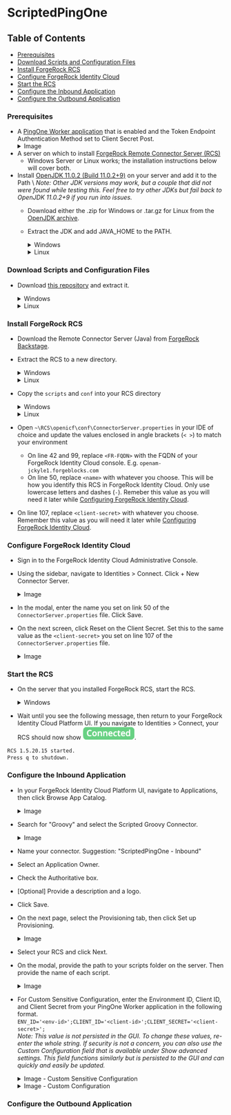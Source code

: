 # ScriptedPingOne

## Table of Contents
- [Prerequisites](#prerequisites)
- [Download Scripts and Configuration Files](#download-scripts-and-configuration-files)
- [Install ForgeRock RCS](#install-forgerock-rcs)
- [Configure ForgeRock Identity Cloud](#configure-forgerock-identity-cloud)
- [Start the RCS](#start-the-rcs)
- [Configure the Inbound Application](#configure-the-inbound-application)
- [Configure the Outbound Application](#configure-the-outbound-application)


### Prerequisites
- A [PingOne Worker application](https://docs.pingidentity.com/r/en-us/pingone/p1_c_applicationtypes#:~:text=application%20%2D%20Single%20page-,Worker,-An%20administrator%20application) that is enabled and the Token Endpoint Authentication Method set to Client Secret Post.
  <details>
    <summary>Image</summary>
    <img src="https://github.com/kylemoorehead-pingidentity/ScriptedPingOne/blob/master/images/FRIC-P1Worker.png?raw=true" width="auto">
  </details>
- A server on which to install [ForgeRock Remote Connector Server (RCS)](https://backstage.forgerock.com/docs/idm/7.1/connector-reference/install-connector-server.html)
  - Windows Server or Linux works; the installation instructions below will cover both.
- Install [OpenJDK 11.0.2 (Build 11.0.2+9)](https://jdk.java.net/archive/#:~:text=11.0.2%20(build%2011.0.2%2B9)) on your server and add it to the Path \
_Note: Other JDK versions may work, but a couple that did not were found while testing this. Feel free to try other JDKs but fail back to OpenJDK 11.0.2+9 if you run into issues._
  - Download either the .zip for Windows or .tar.gz for Linux from the [OpenJDK archive](https://jdk.java.net/archive/#:~:text=11.0.2%20(build%2011.0.2%2B9)).
  - Extract the JDK and add JAVA_HOME to the PATH.
    <details>
      <summary>Windows</summary>
      
    PowerShell
    ```PowerShell
    Expand-Archive -Path "~\Downloads\openjdk-11.0.2_windows-x64_bin.zip" -DestinationPath "C:\Program Files\Java"
    [System.Environment]::SetEnvironmentVariable("JAVA_HOME", "C:\Program Files\Java\jdk-11.0.2")
    [System.Environment]::SetEnvironmentVariable("Path", [System.Environment]::GetEnvironmentVariable('Path', [System.EnvironmentVariableTarget]::Machine) + ";$($env:JAVA_HOME)\bin")
    ```
    </details>
    <details>
      <summary>Linux</summary>
      
    ```console
    whoami
    ```
    </details>

### Download Scripts and Configuration Files
- Download [this repository](https://github.com/kylemoorehead-pingidentity/ScriptedPingOne/archive/refs/heads/master.zip) and extract it.
  <details>
    <summary>Windows</summary>
  
    ```PowerShell
    # Expand-Archive creates the DestinationPath if it does not exist
    Expand-Archive -Path ~\Downloads\ScriptedPingOne-master.zip -DestinationPath ~\
    Rename-Item ~\ScriptedPingOne-master ScriptedPingOne
    ```
  </details>
  <details>
    <summary>Linux</summary>
    
    ```console
    whoami
    ```
  </details>

### Install ForgeRock RCS
- Download the Remote Connector Server (Java) from [ForgeRock Backstage](https://backstage.forgerock.com/downloads/browse/idm/featured/connectors).
- Extract the RCS to a new directory.
  <details>
    <summary>Windows</summary>
  
    ```PowerShell
    # Expand-Archive creates the DestinationPath if it does not exist
    Expand-Archive -Path ~\Downloads\openicf-zip-1.5.20.15.zip -DestinationPath ~\RCS
    ```
  </details>
  <details>
    <summary>Linux</summary>
    
    ```console
    whoami
    ```
  </details>
  
- Copy the `scripts` and `conf` into your RCS directory
  <details>
    <summary>Windows</summary>
  
    ```PowerShell
    # Use -Force to overwrite any existing files that need to be overwritten
    Copy-Item ~\ScriptedPingOne\src\scripts,~\ScriptedPingOne\src\conf -Destination ~\RCS\openicf\ -Force
    ```
  </details>
  <details>
    <summary>Linux</summary>
    
    ```console
    whoami
    ```
  </details>
  
- Open `~\RCS\openicf\conf\ConnectorServer.properties` in your IDE of choice and update the values enclosed in angle brackets (`< >`) to match your environment
  - On line 42 and 99, replace `<FR-FQDN>` with the FQDN of your ForgeRock Identity Cloud console. E.g. `openam-jckyle1.forgeblocks.com`
  - On line 50, replace `<name>` with whatever you choose. This will be how you identify this RCS in ForgeRock Identity Cloud. Only use lowercase letters and dashes (`-`). Remeber this value as you will need it later while [Configuring ForgeRock Identity Cloud](#configure-forgerock-identity-cloud).
- On line 107, replace `<client-secret>` with whatever you choose. Remember this value as you will need it later while [Configuring ForgeRock Identity Cloud](#configure-forgerock-identity-cloud).

### Configure ForgeRock Identity Cloud
- Sign in to the ForgeRock Identity Cloud Administrative Console.
  
- Using the sidebar, navigate to Identities > Connect. Click + New Connector Server.
  <details>
    <summary>Image</summary>
    <img src="https://github.com/kylemoorehead-pingidentity/ScriptedPingOne/blob/master/images/FRIC-NewRCS.png?raw=true" width="auto">
  </details>

- In the modal, enter the name you set on link 50 of the `ConnectorServer.properties` file. Click Save.
- On the next screen, click Reset on the Client Secret. Set this to the same value as the `<client-secret>` you set on line 107 of the `ConnectorServer.properties` file.
  <details>
    <summary>Image</summary>
    <img src="https://github.com/kylemoorehead-pingidentity/ScriptedPingOne/blob/master/images/FRIC-RCSClientSecret.png?raw=true" width="auto">
  </details>

### Start the RCS
- On the server that you installed ForgeRock RCS, start the RCS.
  <details>
    <summary>Windows</summary>
  
    ```PowerShell
    & ~\RCS\openicf\bin\ConnectorServer.bat /run
    ```
  </details>

- Wait until you see the following message, then return to your ForgeRock Identity Cloud Platform UI. If you navigate to Identities > Connect, your RCS should now show <img src="https://github.com/kylemoorehead-pingidentity/ScriptedPingOne/blob/master/images/FRIC-Connected.png?raw=true" height="30" width="auto">.
```
RCS 1.5.20.15 started.
Press q to shutdown.
```

### Configure the Inbound Application
- In your ForgeRock Identity Cloud Platform UI, navigate to Applications, then click Browse App Catalog.
  <details>
    <summary>Image</summary>
    <img src="https://github.com/kylemoorehead-pingidentity/ScriptedPingOne/blob/master/images/FRIC-AppCatalog.png?raw=true" width="auto">
  </details>

- Search for "Groovy" and select the Scripted Groovy Connector.
  <details>
    <summary>Image</summary>
    <img src="https://github.com/kylemoorehead-pingidentity/ScriptedPingOne/blob/master/images/FRIC-ScriptedGroovy.png?raw=true" width="auto">
  </details>

- Name your connector. Suggestion: "ScriptedPingOne - Inbound"
- Select an Application Owner.
- Check the Authoritative box.
- [Optional] Provide a description and a logo.
- Click Save.
- On the next page, select the Provisioning tab, then click Set up Provisioning.
  <details>
    <summary>Image</summary>
    <img src="https://github.com/kylemoorehead-pingidentity/ScriptedPingOne/blob/master/images/FRIC-SetupProvisioning.png?raw=true" width="auto">
  </details>

- Select your RCS and click Next.
- On the modal, provide the path to your scripts folder on the server. Then provide the name of each script.
  <details>
    <summary>Image</summary>
    <img src="https://github.com/kylemoorehead-pingidentity/ScriptedPingOne/blob/master/images/FRIC-ConnectorConfiguration.png?raw=true" width="auto">
  </details>

- For Custom Sensitive Configuration, enter the Environment ID, Client ID, and Client Secret from your PingOne Worker application in the following format. \
  ```ENV_ID='<env-id>';CLIENT_ID='<client-id>';CLIENT_SECRET='<client-secret>';``` \
  _Note: This value is not persisted in the GUI. To change these values, re-enter the whole string. If security is not a concern, you can also use the Custom Configuration field that is available under Show advanced settings. This field functions similarly but is persisted to the GUI and can quickly and easily be updated._
  <details>
    <summary>Image - Custom Sensitive Configuration</summary>
    <img src="https://github.com/kylemoorehead-pingidentity/ScriptedPingOne/blob/master/images/FRIC-CustomSensitiveConfiguration.png?raw=true" width="auto">
  </details>
  <details>
    <summary>Image - Custom Configuration</summary>
    <img src="https://github.com/kylemoorehead-pingidentity/ScriptedPingOne/blob/master/images/FRIC-CustomConfiguration.png?raw=true" width="auto">
  </details>


### Configure the Outbound Application
